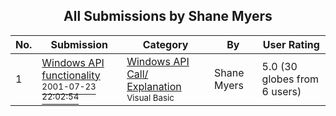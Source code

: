 ﻿<div align="center">

## All Submissions by Shane Myers

</div>

No.  | Submission | Category | By   | User Rating
---- | ---------- | -------- | ---- | -----------
1 | [Windows API functionality<br /><sup>2001-07-23 22:02:54</sup>](https://github.com/Planet-Source-Code/shane-myers-windows-api-functionality__1-25408) | [Windows API Call/ Explanation<br /><sup>Visual Basic</sup>](../ByCategory/windows-api-call-explanation__1-39.md) | Shane Myers | 5.0 (30 globes from 6 users)
